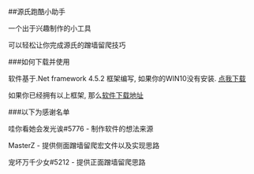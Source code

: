 ##源氏跑酷小助手

一个出于兴趣制作的小工具

可以轻松让你完成源氏的蹭墙留爬技巧

###如何下载并使用

软件基于.Net framework 4.5.2 框架编写, 如果你的WIN10没有安装. [点我下载](https://download.microsoft.com/download/E/2/1/E21644B5-2DF2-47C2-91BD-63C560427900/NDP452-KB2901907-x86-x64-AllOS-ENU.exe)

如果你已经拥有以上框架, 那么[软件下载地址](https://github.com/XLjiangA/ow-genji/releases)

###以下为感谢名单

哇你看她会发光诶#5776 - 制作软件的想法来源

MasterZ - 提供侧面蹭墙留爬宏文件以及实现思路

宠坏万千少女#5212 - 提供正面蹭墙留爬思路
